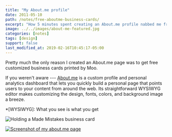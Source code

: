 ```yaml
---
title: "My About.me profile"
date: 2011-05-10
path: /notes/free-aboutme-business-cards/
excerpt: "How 5 minutes spent creating an About.me profile nabbed me free Moo business cards of my own design."
image: ../../images/about-me-featured.jpg
categories: [notes]
tags: [design]
support: false
last_modified_at: 2019-02-16T10:45:17-05:00
---
```


Pretty much the only reason I created an About.me page was to get free customized business cards printed by Moo.

If you weren't aware --- [About.me](https://about.me) is a custom profile and personal analytics dashboard that lets you quickly build a personal page that points users to your content from around the web. Its straightforward WYSIWYG editor makes customizing the design, fonts, colors, and background image a breeze.

*[WYSIWYG]: What you see is what you get

![Holding a Made Mistakes business card](../../images/michael-rose-business-card-qr-620x413.jpg)

[![Screenshot of my about.me page](../../images/michael-rose-about-me-620x349.jpg)](https://about.me/michael.rose)

